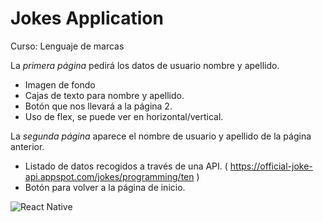 # Jokes Application

Curso: Lenguaje de marcas 

La *primera página* pedirá los datos de usuario nombre y apellido. 
- Imagen de fondo
- Cajas de texto para nombre y apellido.
- Botón que nos llevará a la página 2.
- Uso de flex, se puede ver en horizontal/vertical.

La *segunda página* aparece el nombre de usuario y apellido de la página anterior.
- Listado de datos recogidos a través de una API. ( https://official-joke-api.appspot.com/jokes/programming/ten )
- Botón para volver a la página de inicio.

![React Native](https://novu.ch/site/assets/files/1120/react_logo_wordmark.png)

